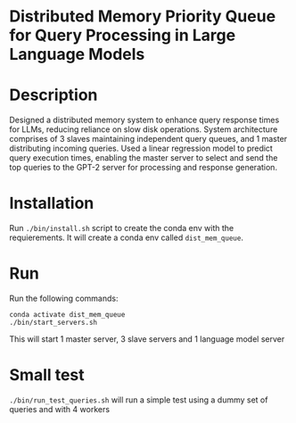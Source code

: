 # Distributed Memory Priority Queue for Query Processing in Large Language Models

# Description
Designed a distributed memory system to enhance query response times for LLMs, reducing reliance on slow disk operations.
System architecture comprises of 3 slaves maintaining independent query queues, and 1 master distributing incoming queries.
Used a linear regression model to predict query execution times, enabling the master server to select and send the top queries to the GPT-2 server for processing and response generation.

# Installation

Run `./bin/install.sh` script to create the conda env with the requierements. It will create a conda env called `dist_mem_queue`.

# Run
Run the following commands:
```
conda activate dist_mem_queue
./bin/start_servers.sh
```
This will start 1 master server, 3 slave servers and 1 language model server

# Small test
`./bin/run_test_queries.sh` will run a simple test using a dummy set of queries and with 4 workers



